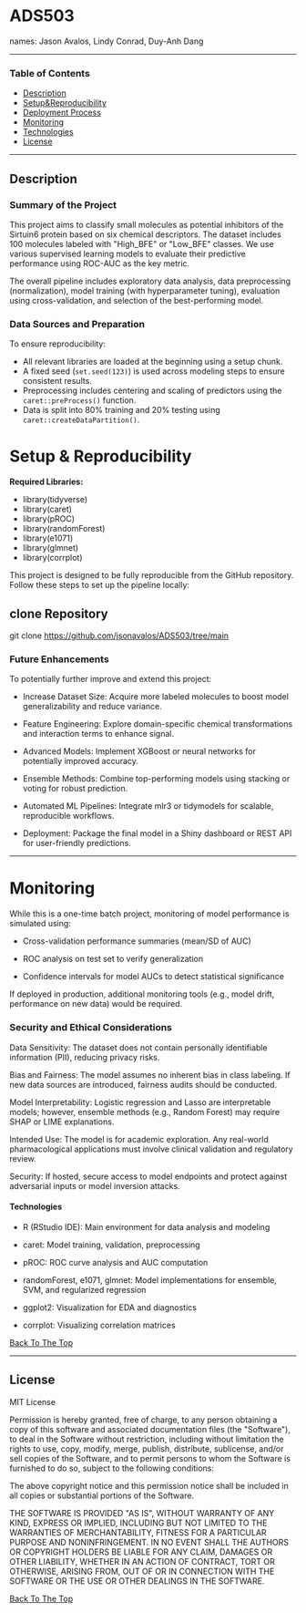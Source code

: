 # ADS503 

names: Jason Avalos, Lindy Conrad, Duy-Anh Dang

---

### Table of Contents

- [Description](#description)
- [Setup&Reproducibility](#Setup&Reproducibility)
- [Deployment Process](#deployment)
- [Monitoring](#monitoring)
- [Technologies](#technologies)
- [License](#license)

---

## Description

### Summary of the Project

This project aims to classify small molecules as potential inhibitors of the Sirtuin6 protein based on six chemical descriptors. The dataset includes 100 molecules labeled with "High_BFE" or "Low_BFE" classes. We use various supervised learning models to evaluate their predictive performance using ROC-AUC as the key metric.

The overall pipeline includes exploratory data analysis, data preprocessing (normalization), model training (with hyperparameter tuning), evaluation using cross-validation, and selection of the best-performing model.

### Data Sources and Preparation

To ensure reproducibility:

- All relevant libraries are loaded at the beginning using a setup chunk.
- A fixed seed (`set.seed(123)`) is used across modeling steps to ensure consistent results.
- Preprocessing includes centering and scaling of predictors using the `caret::preProcess()` function.
- Data is split into 80% training and 20% testing using `caret::createDataPartition()`.


# Setup & Reproducibility 

**Required Libraries:**

- library(tidyverse)
- library(caret)
- library(pROC)
- library(randomForest)
- library(e1071)
- library(glmnet)
- library(corrplot)

This project is designed to be fully reproducible from the GitHub repository. Follow these steps to set up the pipeline locally:

## clone Repository

git clone https://github.com/jsonavalos/ADS503/tree/main


### Future Enhancements

To potentially further improve and extend this project:

- Increase Dataset Size: Acquire more labeled molecules to boost model generalizability and reduce variance.

- Feature Engineering: Explore domain-specific chemical transformations and interaction terms to enhance signal.

- Advanced Models: Implement XGBoost or neural networks for potentially improved accuracy.

- Ensemble Methods: Combine top-performing models using stacking or voting for robust prediction.

- Automated ML Pipelines: Integrate mlr3 or tidymodels for scalable, reproducible workflows.

- Deployment: Package the final model in a Shiny dashboard or REST API for user-friendly predictions.




---

# Monitoring

While this is a one-time batch project, monitoring of model performance is simulated using:

- Cross-validation performance summaries (mean/SD of AUC)

- ROC analysis on test set to verify generalization

- Confidence intervals for model AUCs to detect statistical significance

If deployed in production, additional monitoring tools (e.g., model drift, performance on new data) would be required.


### Security and Ethical Considerations

Data Sensitivity: The dataset does not contain personally identifiable information (PII), reducing privacy risks.

Bias and Fairness: The model assumes no inherent bias in class labeling. If new data sources are introduced, fairness audits should be conducted.

Model Interpretability: Logistic regression and Lasso are interpretable models; however, ensemble methods (e.g., Random Forest) may require SHAP or LIME explanations.

Intended Use: The model is for academic exploration. Any real-world pharmacological applications must involve clinical validation and regulatory review.

Security: If hosted, secure access to model endpoints and protect against adversarial inputs or model inversion attacks.


#### Technologies

- R (RStudio IDE): Main environment for data analysis and modeling

- caret: Model training, validation, preprocessing

- pROC: ROC curve analysis and AUC computation

- randomForest, e1071, glmnet: Model implementations for ensemble, SVM, and regularized regression

- ggplot2: Visualization for EDA and diagnostics

- corrplot: Visualizing correlation matrices


[Back To The Top](#ADS503)

---

## License

MIT License


Permission is hereby granted, free of charge, to any person obtaining a copy
of this software and associated documentation files (the "Software"), to deal
in the Software without restriction, including without limitation the rights
to use, copy, modify, merge, publish, distribute, sublicense, and/or sell
copies of the Software, and to permit persons to whom the Software is
furnished to do so, subject to the following conditions:

The above copyright notice and this permission notice shall be included in all
copies or substantial portions of the Software.

THE SOFTWARE IS PROVIDED "AS IS", WITHOUT WARRANTY OF ANY KIND, EXPRESS OR
IMPLIED, INCLUDING BUT NOT LIMITED TO THE WARRANTIES OF MERCHANTABILITY,
FITNESS FOR A PARTICULAR PURPOSE AND NONINFRINGEMENT. IN NO EVENT SHALL THE
AUTHORS OR COPYRIGHT HOLDERS BE LIABLE FOR ANY CLAIM, DAMAGES OR OTHER
LIABILITY, WHETHER IN AN ACTION OF CONTRACT, TORT OR OTHERWISE, ARISING FROM,
OUT OF OR IN CONNECTION WITH THE SOFTWARE OR THE USE OR OTHER DEALINGS IN THE
SOFTWARE.

[Back To The Top](#ADS503)




